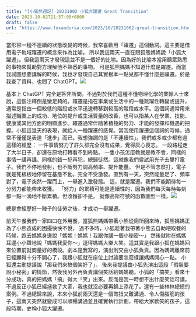 ```yaml
---
title: "[小狐熊週記] 20231002 小狐大躍遷 Great Transition"
date: 2023-10-02T21:57:00+0800
draft: false
url: "https://www.foxandursa.com/2023/10/20231002-great-transition.html"
---
```





當形容一種不連續的狀態改變的時候，我常喜歡用「躍遷」這個動詞。這主要是借用電子軌域躍遷的概念來作為比喻。 所以我這兩天一直在跟狐熊媽媽說「小狐大躍遷」。但我這兩天才發現這並不是一個好的比喻。因為好的比喻本當用聽眾熟悉的事物來幫助對方理解他不熟悉的事物。 可是狐熊媽媽不知道什麼是躍遷。而當我試圖想要講解的時候，我也才發現自己其實根本一點兒都不懂什麼是躍遷。於是我查了資料，也問了 ChatGPT。![]($https://blogger.googleusercontent.com/img/a/AVvXsEhKVDWR8k-YZRSGoDCZf63r2kbfMx2SYFQFriTN30f5sS8dYfuyTCHhwnyft4yABBzUFGZLFYazq-DTpaFxYvtInjzLUZESu6cL1cDv2NrVHUbovwtZZ23_x0fb8wYJtn1Z9DCAiHHxnKki4g7k_xkDwWHicUa-FF5LW5tXc13pN0RAWk8iMVxxegcGDd4=w640-h204)





基本上 ChatGPT 完全是答非所問。不過對於我們這種不懂物理化學的業餘人士來說，這個注釋倒是蠻足夠的。躍遷是指在事業或生活中的一種跳躍性轉變或提升，通常是指由一個較低的階段或水平迅速轉移到較高的階段或水平。這個詞通常用來描述職業上的成功、地位的提升或生活質量的改善，也可以指某人在學業、技能、健康或其他方面的明顯進步。躍遷通常伴隨著積極的努力、才能的發揮和機遇的把握。小狐這幾天的表現，就給人一種躍遷的感覺。當我使用躍遷這個詞的時候，通常不僅僅是表達「進步」而已。我想強調的是「不連續性」。我們或多或少都有過這樣的經歷： 一件事情努力了許久卻完全沒有成果，覺得灰心喪志。 一段路程走了大半日子，卻還在原地打轉看不到終點。 一隻小孩怎麼教就是教不會，同樣的事情一講再講、同樣的錯一犯再犯，總歸徒然。這就像我們嘗試用光子去擊打電子。我們不停地發射，也不斷努力調高頻率、提升能量。 但是不管怎麼打，電子就是死板板地停留在基態不動。完全不受激發。直到有一天，突然能量足了、頻率對了，電子突然一躍而上，一舉進入激發態。 這，就是躍遷。我們不能期待每一分努力都能帶來收獲。 「努力」的累積可能是連續性的，因為我們每天每時每刻都一點一滴地不斷累積。但收獲卻不是。 就像高斯符號的函數圖型一樣。![]($https://blogger.googleusercontent.com/img/a/AVvXsEi3aVCqPxKOgJMNWzggFgeHYQax-JAdioUWTP13r0atM5c4qaWbQq4zCUwbASyjYrjSnOUS6yB2u7h2_h6qHwSpTS92jDh82Pk8khVJaz1Qle0MIwQzW-vYgTpV2cDkLgSmYu0d1RFqQWnGTPx5H10XuKrIuxHWt-diB0b9zbI3sCL4keQXtnq4M96zlZE=w400-h400)















總是會經歷好一陣子的徒勞之後，才成功一舉躍遷。

前天午餐我們一家四口在外用餐，當狐熊媽媽帶著小熊從廁所回來時，狐熊媽媽正為了小熊造成的困擾怏怏不悅， 過不多時，小狐趁著我帶著小熊去自助吧取餐的時候，跑去媽媽身邊說「媽媽！媽媽！我跟你講一個小秘密～」 然後就附在媽媽耳邊小小聲地說「媽媽我愛你～」逗得媽媽大樂大笑。這其實是我跟小狐在媽媽回來位置前就商量好的橋段。劇本是我寫的，演出則交由小狐負責。因為媽媽離席前已經顯得十分不開心了，我跟小狐就在座位上討論要怎麼樣讓媽媽開心一點。 小狐還主動提議說「那我們來搞個笑好了」。 後來我提議由小狐先演出這段「假裝要說小秘密」的情節，然後我另外再負責講個笑話給媽媽聽。小狐的「搞笑」看來十分成功，真的把媽媽「搞」得大「笑」出來。反而是我一時想不出什麼笑話可講。 不過反正小狐已經拯救了大家，我也就沒必要再錦上添花了。還有一些林林總總的案例。不過總歸來說，本來小狐前兩天還是一個彆扭又難溝通、令人傷腦筋的孩子，這兩天突然就變成可以順暢溝通並且確實執行計劃，帶給大家歡笑的孩子。這段時期，史稱小狐大躍遷。
